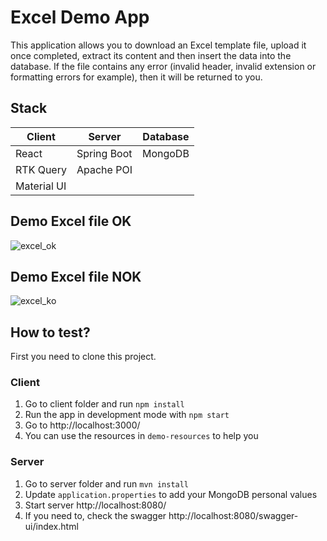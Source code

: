 # Excel Demo App

This application allows you to download an Excel template file, upload it once completed, extract its content and then insert the data into the database. 
If the file contains any error (invalid header, invalid extension or formatting errors for example), then it will be returned to you.

## Stack
| Client  | Server | Database |
| ------------- | ------------- | ------------- |
| React | Spring Boot | MongoDB |
| RTK Query | Apache POI  |
| Material UI |

## Demo Excel file OK
![excel_ok](https://user-images.githubusercontent.com/21682157/200567252-45d68710-b908-4eee-9473-43f2a824d5ab.gif)

## Demo Excel file NOK
![excel_ko](https://user-images.githubusercontent.com/21682157/200567241-66260944-dd56-48a1-83f1-49ed1eb9938d.gif)

## How to test?

First you need to clone this project.

### Client
1. Go to client folder and run `npm install`
2. Run the app in development mode with `npm start`
3. Go to http://localhost:3000/
4. You can use the resources in `demo-resources` to help you

### Server
1. Go to server folder and run `mvn install`
2. Update `application.properties` to add your MongoDB personal values
3. Start server http://localhost:8080/
5. If you need to, check the swagger http://localhost:8080/swagger-ui/index.html
